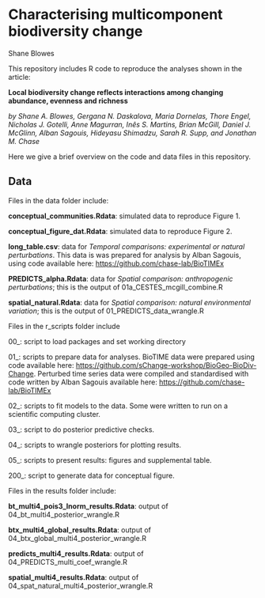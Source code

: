 Characterising multicomponent biodiversity change
================
Shane Blowes

<!-- README.md is generated from README.Rmd. Please edit that file -->
<!-- badges: start -->
<!-- badges: end -->
This repository includes R code to reproduce the analyses shown in the article:

**Local biodiversity change reflects interactions among changing abundance, evenness and richness**

*by Shane A. Blowes, Gergana N. Daskalova, Maria Dornelas, Thore Engel, Nicholas J. Gotelli, Anne Magurran, Inês S. Martins, Brian McGill, Daniel J. McGlinn, Alban Sagouis, Hideyasu Shimadzu, Sarah R. Supp, and Jonathan M. Chase*

Here we give a brief overview on the code and data files in this repository.

Data
----

Files in the data folder include:

**conceptual\_communities.Rdata**: simulated data to reproduce Figure 1.

**conceptual\_figure\_dat.Rdata**: simulated data to reproduce Figure 2.

**long\_table.csv**: data for *Temporal comparisons: experimental or natural perturbations*. This data is was prepared for analysis by Alban Sagouis, using code available here: <https://github.com/chase-lab/BioTIMEx>

**PREDICTS\_alpha.Rdata**: data for *Spatial comparison: anthropogenic perturbations*; this is the output of 01a\_CESTES\_mcgill\_combine.R

**spatial\_natural.Rdata**: data for *Spatial comparison: natural environmental variation*; this is the output of 01\_PREDICTS\_data\_wrangle.R

Files in the r\_scripts folder include

00\_: script to load packages and set working directory

01\_: scripts to prepare data for analyses. BioTIME data were prepared using code available here: <https://github.com/sChange-workshop/BioGeo-BioDiv-Change>. Perturbed time series data were compiled and standardised with code written by Alban Sagouis available here: <https://github.com/chase-lab/BioTIMEx>

02\_: scripts to fit models to the data. Some were written to run on a scientific computing cluster.

03\_: script to do posterior predictive checks.

04\_: scripts to wrangle posteriors for plotting results.

05\_: scripts to present results: figures and supplemental table.

200\_: script to generate data for conceptual figure.

Files in the results folder include:

**bt\_multi4\_pois3\_lnorm\_results.Rdata**: output of 04\_bt\_multi4\_posterior\_wrangle.R

**btx\_multi4\_global\_results.Rdata**: output of 04\_btx\_global\_multi4\_posterior\_wrangle.R

**predicts\_multi4\_results.Rdata**: output of 04\_PREDICTS\_multi\_coef\_wrangle.R

**spatial\_multi4\_results.Rdata**: output of 04\_spat\_natural\_multi4\_posterior\_wrangle.R
